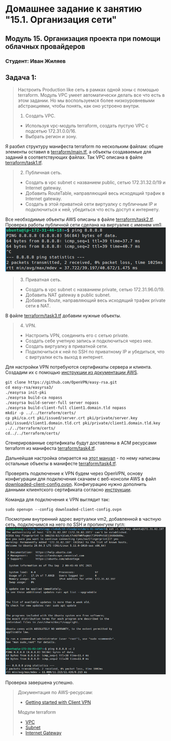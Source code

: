 # Домашнее задание к занятию "15.1. Организация сети"

## Модуль 15. Организация проекта при помощи облачных провайдеров

### Студент: Иван Жиляев

## Задача 1:

>Настроить Production like сеть в рамках одной зоны с помощью terraform. Модуль VPC умеет автоматически делать все что есть в этом задании. Но мы воспользуемся более низкоуровневыми абстракциями, чтобы понять, как оно устроено внутри.
>
>1. Создать VPC.
>
>- Используя vpc-модуль terraform, создать пустую VPC с подсетью 172.31.0.0/16.
>- Выбрать регион и зону.

Я разбил структуру манифеста terraform по нескольким файлам: общие элементы оставил в [terraform/main.tf](terraform/main.tf), а объекты создаваемые для заданий в соответствующих файлах. Так VPC описана в файле [terraform/task1.tf](terraform/task1.tf).

>2. Публичная сеть.
>
>- Создать в vpc subnet с названием public, сетью 172.31.32.0/19 и Internet gateway.
>- Добавить RouteTable, направляющий весь исходящий трафик в Internet gateway.
>- Создать в этой приватной сети виртуалку с публичным IP и подключиться к ней, убедиться что есть доступ к интернету.

Все необходимые объекты AWS описаны в файле [terraform/task2.tf](terraform/task2.tf).  
Проверка работы публичной сети сделана на виртуалке с именем vm1:  
![](Screenshot_1.png)

>3. Приватная сеть.
>
>- Создать в vpc subnet с названием private, сетью 172.31.96.0/19.
>- Добавить NAT gateway в public subnet.
>- Добавить Route, направляющий весь исходящий трафик private сети в NAT.

В файле [terraform/task3.tf](terraform/task3.tf) добавим нужные объекты.  

>4. VPN.
>
>- Настроить VPN, соединить его с сетью private.
>- Создать себе учетную запись и подключиться через нее.
>- Создать виртуалку в приватной сети.
>- Подключиться к ней по SSH по приватному IP и убедиться, что с виртуалки есть выход в интернет.

Для настройки VPN потребуются сертификаты сервера и клиента. Создадим их с помощью [инструкции из документации AWS](https://docs.aws.amazon.com/vpn/latest/clientvpn-admin/client-authentication.html#mutual).

```
git clone https://github.com/OpenVPN/easy-rsa.git
cd easy-rsa/easyrsa3/
./easyrsa init-pki
./easyrsa build-ca nopass
./easyrsa build-server-full server nopass
./easyrsa build-client-full client1.domain.tld nopass
mkdir -p ../../terraform/certs/
cp pki/ca.crt pki/issued/server.crt pki/private/server.key pki/issued/client1.domain.tld.crt pki/private/client1.domain.tld.key ../../terraform/certs/
cd../../terraform/certs/
```

Сгенерированные сертификаты будут доставлены в ACM ресурсами terraform из манифеста [terraform/task4.tf](terraform/task4.tf).

Дальнейшая настройка опирается на [этот мануал](https://timeular.com/blog/creating-an-aws-client-vpn-with-terraform/) - по нему написаны остальные объекты в манифесте [terraform/task4.tf](terraform/task4.tf).

Проверять подключение к VPN будем через OpenVPN, основу конфигурации для подключения скачаем с веб-консоли AWS в файл [downloaded-client-config.ovpn](downloaded-client-config.ovpn). Конфигурацию нужно дополнить данными клиентского сертификата согласно [инструкции](https://docs.aws.amazon.com/vpn/latest/clientvpn-admin/cvpn-getting-started.html#cvpn-getting-started-config).

Команда для подключения к VPN выглядит так:

```
sudo openvpn --config downloaded-client-config.ovpn
```

Посмотрим внутренний адрес виртуалки vm2, добавленной в частную сеть, подключимся на него по SSH и пропингуем гугл:  
![](Screenshot_2.png)

Проверка завершена успешно.

>Документация по AWS-ресурсам:
>
>- [Getting started with Client VPN](https://docs.aws.amazon.com/vpn/latest/clientvpn-admin/cvpn-getting-started.html)
>
>Модули terraform
>
>- [VPC](https://registry.terraform.io/providers/hashicorp/aws/latest/docs/resources/vpc)
>- [Subnet](https://registry.terraform.io/providers/hashicorp/aws/latest/docs/resources/subnet)
>- [Internet Gateway](https://registry.terraform.io/providers/hashicorp/aws/latest/docs/resources/internet_gateway)
